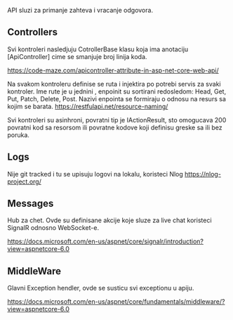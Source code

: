 API sluzi za primanje zahteva i vracanje odgovora.

## Controllers

Svi kontroleri nasledjuju CotrollerBase klasu koja ima anotaciju [ApiController] cime se smanjuje broj linija koda.

https://code-maze.com/apicontroller-attribute-in-asp-net-core-web-api/

Na svakom kontroleru definise se ruta i injektira po potrebi servis za svaki kontroler. Ime rute je u jednini , enpoinit su sortirani redosledom: Head, Get, Put, Patch, Delete, Post. Nazivi enpointa se formiraju o odnosu na resurs sa kojim se barata. https://restfulapi.net/resource-naming/

Svi kontroleri su asinhroni, povratni tip je IActionResult, sto omogucava 200 povratni kod sa resorsom ili povratne kodove koji definisu greske sa ili bez poruka.

## Logs
Nije git tracked i tu se upisuju logovi na lokalu, koristeci Nlog https://nlog-project.org/

## Messages
Hub za chet. Ovde su definisane akcije koje sluze za live chat koristeci SignalR odnosno WebSocket-e.

https://docs.microsoft.com/en-us/aspnet/core/signalr/introduction?view=aspnetcore-6.0

## MiddleWare
Glavni Exception hendler, ovde se susticu svi exceptionu u apiju.

https://docs.microsoft.com/en-us/aspnet/core/fundamentals/middleware/?view=aspnetcore-6.0